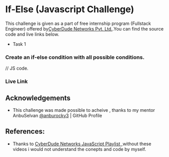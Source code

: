 # If-Else (Javascript Challenge)

This challenge is given as a part of free internship program (Fullstack Engineer) offered by[CyberDude Networks Pvt. Ltd.](https://cyberdudenetworks.com).You can find the source code and live links below.

- Task 1 
### Create an if-else condition with all possible conditions.

// JS code.



### Live Link



## Acknowledgements
- This challenge was made possible to acheive , thanks to my mentor AnbuSelvan [@anburocky3](https://github.com/anburocky3) | GitHub Profile



## References:
- Thanks to [CyberDude Networks JavaScript Playlist ](https://www.youtube.com/playlist?list=PL73Obo20O_7ihsIM5K-hHYPrcqkkdQcLa),without these videos i would not understand the conepts and code by myself.
